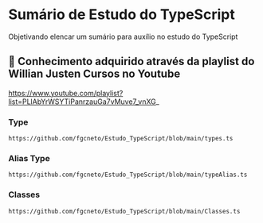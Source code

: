 # Sumário de Estudo do TypeScript

Objetivando elencar um sumário para auxílio no estudo do TypeScript

## 🚀 Conhecimento adquirido através da playlist do Willian Justen Cursos no Youtube

https://www.youtube.com/playlist?list=PLlAbYrWSYTiPanrzauGa7vMuve7_vnXG_


### Type
```
https://github.com/fgcneto/Estudo_TypeScript/blob/main/types.ts
```

### Alias Type
```
https://github.com/fgcneto/Estudo_TypeScript/blob/main/typeAlias.ts
```

### Classes
```
https://github.com/fgcneto/Estudo_TypeScript/blob/main/Classes.ts
```

